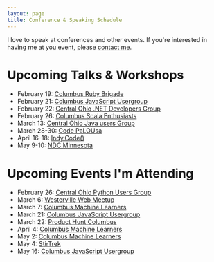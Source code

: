 ```yaml
---
layout: page
title: Conference & Speaking Schedule
---
```


I love to speak at conferences and other events. If you're interested in having me at you event, please [contact me](mailto:guy@guyroyse.com).

# Upcoming Talks & Workshops

- February 19: [Columbus Ruby Brigade](http://columbusrb.com/)
- February 21: [Columbus JavaScript Usergroup](http://columbusjs.org/)
- February 22: [Central Ohio .NET Developers Group](http://condg.org/)
- February 26: [Columbus Scala Enthusiasts](https://www.meetup.com/Columbus-Scala-Enthusiasts/)
- March 13: [Central Ohio Java users Group](http://www.cojug.org/)
- March 28-30: [Code PaLOUsa](http://www.codepalousa.com/)
- April 16-18: [Indy.Code()](https://indycode.amegala.com/)
- May 9-10: [NDC Minnesota](https://ndcminnesota.com/)


# Upcoming Events I'm Attending

- February 26: [Central Ohio Python Users Group](https://www.meetup.com/Central-Ohio-Python-Users-Group/)
- March 6: [Westerville Web Meetup](https://www.meetup.com/westervilleweb/)
- March 7: [Columbus Machine Learners](https://www.meetup.com/Columbus-Machine-Learners/)
- March 21: [Columbus JavaScript Usergroup](http://cbusjs.github.io)
- March 22: [Product Hunt Columbus](https://www.meetup.com/Product-Hunt-Columbus/)
- April 4: [Columbus Machine Learners](https://www.meetup.com/Columbus-Machine-Learners/)
- May 2: [Columbus Machine Learners](https://www.meetup.com/Columbus-Machine-Learners/)
- May 4: [StirTrek](https://www.stirtrek.com/)
- May 16: [Columbus JavaScript Usergroup](http://cbusjs.github.io)
